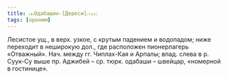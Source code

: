 ```yaml
---
title: ⒜Одабашин-[Дереси]⒯⒵
tags: [ороним]
---
```


Лесистое ущ., в верх. узкое, с крутым падением и водопадом; ниже переходит в
неширокую дол., где расположен пионерлагерь «Отважный». Нач. между гг.
Чиплах-Кая и Арпалы; впад. слева в р. Суук-Су выше пр. Аджибей – ср. тюрк.
одабаши – швейцар, «номерной в гостинице».
